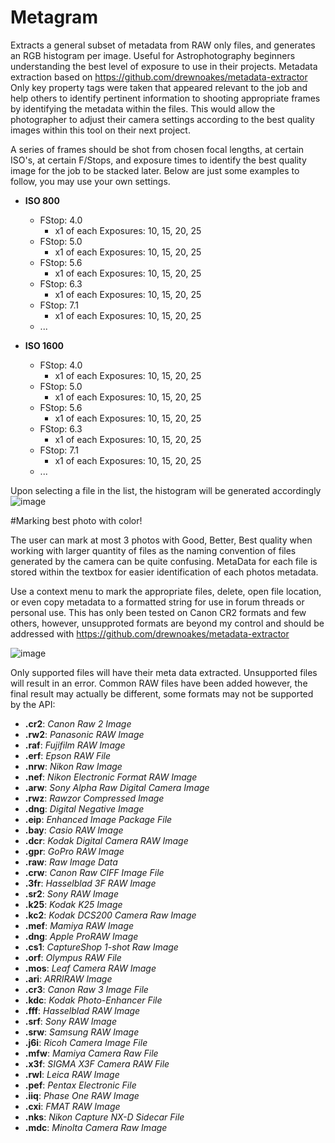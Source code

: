 # Metagram
Extracts a general subset of metadata from RAW only files, and generates an RGB histogram per image. Useful for Astrophotography beginners understanding the best level of exposure to use in their projects. Metadata extraction based on https://github.com/drewnoakes/metadata-extractor Only key property tags were taken that appeared relevant to the job and help others to identify pertinent information to shooting appropriate frames by identifying the metadata within the files. This would allow the photographer to adjust their camera settings according to the best quality images within this tool on their next project.

A series of frames should be shot from chosen focal lengths, at certain ISO's, at certain F/Stops, and exposure times to identify the best quality image for the job to be stacked later. Below are just some examples to follow, you may use your own settings. 

- **ISO 800**
  - FStop: 4.0 
    - x1 of each Exposures: 10, 15, 20, 25
  - FStop: 5.0 
    - x1 of each Exposures: 10, 15, 20, 25
  - FStop: 5.6
    - x1 of each Exposures: 10, 15, 20, 25
  - FStop: 6.3
    - x1 of each Exposures: 10, 15, 20, 25
  - FStop: 7.1
    - x1 of each Exposures: 10, 15, 20, 25
  - ...

- **ISO 1600**
  - FStop: 4.0 
    - x1 of each Exposures: 10, 15, 20, 25
  - FStop: 5.0 
    - x1 of each Exposures: 10, 15, 20, 25
  - FStop: 5.6
    - x1 of each Exposures: 10, 15, 20, 25
  - FStop: 6.3
    - x1 of each Exposures: 10, 15, 20, 25
  - FStop: 7.1
    - x1 of each Exposures: 10, 15, 20, 25
  - ...

Upon selecting a file in the list, the histogram will be generated accordingly
![image](https://user-images.githubusercontent.com/987794/235722305-8d5751dc-1c4d-40f7-9f0a-d2de79791c0f.png)

#Marking best photo with color!

The user can mark at most 3 photos with Good, Better, Best quality when working with larger quantity of files as the naming convention of files generated by the camera can be quite confusing. MetaData for each file is stored within the textbox for easier identification of each photos metadata.

Use a context menu to mark the appropriate files, delete, open file location, or even copy metadata to a formatted string for use in forum threads or personal use. This has only been tested on Canon CR2 formats and few others, however, unsupproted formats are beyond my control and should be addressed with https://github.com/drewnoakes/metadata-extractor

![image](https://user-images.githubusercontent.com/987794/235715436-444926a6-257b-4c78-8fe4-093163b1a2ed.png)

Only supported files will have their meta data extracted. Unsupported files will result in an error. Common RAW files have been added however, the final result may actually be different, some formats may not be supported by the API:
- **.cr2**:
	*Canon Raw 2 Image*
- **.rw2**:
	*Panasonic RAW Image*
- **.raf**:
	*Fujifilm RAW Image*
- **.erf**:
	*Epson RAW File*
- **.nrw**:
	*Nikon Raw Image*
- **.nef**:
	*Nikon Electronic Format RAW Image*
- **.arw**:
	*Sony Alpha Raw Digital Camera Image*
- **.rwz**:
	*Rawzor Compressed Image*
- **.dng**:
	*Digital Negative Image*
- **.eip**:
	*Enhanced Image Package File*
- **.bay**:
	*Casio RAW Image*
- **.dcr**:
	*Kodak Digital Camera RAW Image*
- **.gpr**:
	*GoPro RAW Image*
- **.raw**:
	*Raw Image Data*
- **.crw**:
	*Canon Raw CIFF Image File*
- **.3fr**:
	*Hasselblad 3F RAW Image*
- **.sr2**:
	*Sony RAW Image*
- **.k25**:
	*Kodak K25 Image*
- **.kc2**:
	*Kodak DCS200 Camera Raw Image*
- **.mef**:
	*Mamiya RAW Image*
- **.dng**:
	*Apple ProRAW Image*
- **.cs1**:
	*CaptureShop 1-shot Raw Image*
- **.orf**:
	*Olympus RAW File*
- **.mos**:
	*Leaf Camera RAW Image*
- **.ari**:
	*ARRIRAW Image*
- **.cr3**:
	*Canon Raw 3 Image File*
- **.kdc**:
	*Kodak Photo-Enhancer File*
- **.fff**:
	*Hasselblad RAW Image*
- **.srf**:
	*Sony RAW Image*
- **.srw**:
	*Samsung RAW Image*
- **.j6i**:
	*Ricoh Camera Image File*
- **.mfw**:
	*Mamiya Camera Raw File*
- **.x3f**:
	*SIGMA X3F Camera RAW File*
- **.rwl**:
	*Leica RAW Image*
- **.pef**:
	*Pentax Electronic File*
- **.iiq**:
	*Phase One RAW Image*
- **.cxi**:
	*FMAT RAW Image*
- **.nks**:
	*Nikon Capture NX-D Sidecar File*
- **.mdc**:
	*Minolta Camera Raw Image*

